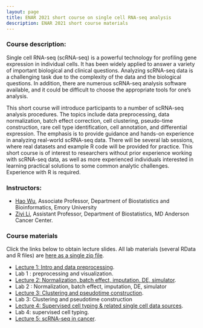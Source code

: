 ```yaml
---
layout: page
title: ENAR 2021 short course on single cell RNA-seq analysis
description: ENAR 2021 short course materials
---
```


### Course description: 

Single cell RNA-seq (scRNA-seq) is a powerful technology for profiling gene expression in individual cells. It has been widely applied to answer a variety of important biological and clinical questions. Analyzing scRNA-seq data is a challenging task due to the complexity of the data and the biological questions. In addition, there are numerous scRNA-seq analysis software available, and it could be difficult to choose the appropriate tools for one’s analysis.

This short course will introduce participants to a number of scRNA-seq analysis procedures. The topics include data preprocessing, data normalization, batch effect correction, cell clustering, pseudo-time construction, rare cell type identification, cell annotation, and differential expression. The emphasis is to provide guidance and hands-on experience in analyzing real-world scRNA-seq data. There will be several lab sessions, where real datasets and example R code will be provided for practice. This short course is of interest to researchers without prior experience working with scRNA-seq data, as well as more experienced individuals interested in learning practical solutions to some common analytic challenges. Experience with R is required.


### Instructors: 
- [Hao Wu](haowulab.org), Associate Professor, Department of Biostatistics and Bioinformatics, Emory University
- [Ziyi Li](https://sites.google.com/site/ziyiliemory), Assistant Professor, Department of Biostatistics, MD Anderson Cancer Center.
 
### Course materials

Click the links below to obtain lecture slides. All lab materials (several RData and R files) are [here as a single zip file]().

- [Lecture 1: Intro and data preprocessing](ENAR2021_scRNA-seq_lecture1.pdf).
- Lab 1 : preprocessing and visualization.
- [Lecture 2: Normalization, batch effect, imputation, DE, simulator](ENAR2021_scRNA-seq_lecture2.pdf).
- Lab 2 : Normalization, batch effect, imputation, DE, simulator 
- [Lecture 3: Clustering and pseudotime construction]().
- Lab 3: Clustering and pseudotime construction 
- [Lecture 4: Supervised cell typing & related single cell data sources]().
- Lab 4: supervised cell typing.  
- [Lecture 5: scRNA-seq in cancer]().

